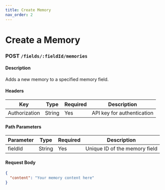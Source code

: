 ```yaml
---
title: Create Memory
nav_order: 2
---
```


# Create a Memory

### **POST** `/fields/:fieldId/memories`

#### **Description**

Adds a new memory to a specified memory field.

#### **Headers**

| Key           | Type   | Required | Description                |
|---------------|--------|----------|----------------------------|
| Authorization | String | Yes      | API key for authentication |

#### **Path Parameters**

| Parameter | Type   | Required | Description                  |
|-----------|--------|----------|------------------------------|
| fieldId   | String | Yes      | Unique ID of the memory field|

#### **Request Body**

```json
{
  "content": "Your memory content here"
}
